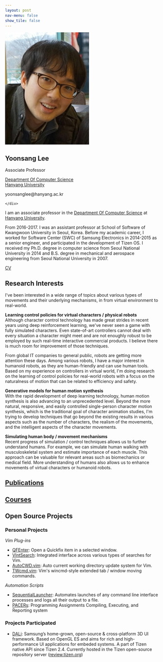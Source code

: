 ```yaml
---
layout: post
nav-menu: false
show_tile: false
---
```


<!-- One -->
<section id="one">
	<div class="inner">
		<span class="image left"><img src="../assets/people/yoonsang-lee/yoonsang-lee.jpg" alt="" /></span>

<p/>
<h2>Yoonsang Lee</h2>

<p/>
Associate Professor

<p/>
<a target="_blank" rel="noopener noreferrer" href="http://cs.hanyang.ac.kr/">Department Of Computer Science</a>
<br/>
<a target="_blank" rel="noopener noreferrer" href="https://www.hanyang.ac.kr/">Hanyang University</a>

<p/>
yoonsanglee@hanyang.ac.kr 

	</div>
</section>

I am an associate professor in the [Department Of Computer Science](http://cs.hanyang.ac.kr/) at [Hanyang University](https://www.hanyang.ac.kr/).

From 2016-2017. I was an assistant professor at School of Software of Kwangwoon University in Seoul, Korea. Before my academic career, I worked for Software Center (SWC) of Samsung Electronics in 2014-2015 as a senior engineer, and participated in the development of Tizen OS. I received my Ph.D. degree in computer science from Seoul National University in 2014 and B.S. degree in mechanical and aerospace engineering from Seoul National University in 2007.

[CV](https://gitcgr.hanyang.ac.kr/people/yoonsang-lee/CV_Yoonsang_Lee.pdf)

## Research Interests
I've been interested in a wide range of topics about various types of movements and their underlying mechanisms, in from virtual environment to real-world.
<!--In addition, computational design using 3d printers draws my interest these days.-->

**Learning control policies for virtual characters / physical robots**  
Although character control technology has made great strides in recent years using deep reinforcement learning, we've never seen a game with fully simulated characters.
Even state-of-art controllers cannot deal with every situation a character might meet and are not enoughly robust to be employed by such real-time interactive commercial products. I believe there is much room for improvement of those techniques.

From global IT companies to general public, robots are getting more attention these days. Among various robots, I have a major interest in humanoid robots, as they are human-friendly and can use human tools. Based on my experience on controllers in virtual world, I'm doing research on the learning of control policies for real-world robots with a focus on the naturalness of motion that can be related to efficiency and safety.

**Generative models for human motion synthesis**  
With the rapid development of deep learning technology, human motion synthesis is also advancing to an unprecedented level. 
Beyond the more natural, responsive, and easily controlled single-person character motion synthesis, which is the traditional goal of character animation studies, I'm trying to develop techniques that go beyond the existing results in various aspects such as the number of characters, the realism of the movements, and the intelligent aspects of the character movements.

**Simulating human body / movement mechanisms**  
Recent progress of simulation / control techniques allows us to further understand humans. For example, we can simulate human walking with musculoskeletal system and estimate importance of each muscle. This approach can be valuable for relevant areas such as biomechanics or medical field. More understanding of humans also allows us to enhance movements of virtual characters or humanoid robots.


## [Publications](../2-publications.html)
## [Courses](../3-courses.html)


<!--
## Engineering Interests
Additionally, I'm interested in dealing with practical engineering problems with which one can easily face in development process in IT industries. I'd like to call some of them as my "engineering interests".

**Development & management for libraries**  
Writing code for libraries for products is a totally different task from writing code for research. The code should be much more robust, handle all of the exceptional cases, and have enough test code. Public APIs should be carefully selected, since one should always consider backward compatibility on source and binary level once the API is opened.

**Super-easy application development**  
The competitiveness of a platform is directly related to how many apps are available on it, how many developers are writing apps for it. I'm interested in developing the easiest application development process / environment in which even a novice user can make a commercial-level apps.

**Effective co-working through network**  
The world is getting more and more connected, and it's also true for development processes. We're facing more and more chances to work with co-workers at different locations on the earth. I'm interested in how to maximize such co-working effectiveness using cooperative development tools such as git or gerrit.

**Scripting to remove unnecessary repetitive work**  
Focusing on their key competitiveness is always important for every person and company. But there usually are repetitive tasks that spend our time instead of focusing on key factors. With several years of intensive experiences of Python script language, I'm always trying to remove such tasks by writing scripts.
-->

## Open Source Projects

### Personal Projects

*Vim Plug-ins*  
- [QFEnter](https://github.com/yssl/QFEnter): Open a Quickfix item in a selected window.
- [VIntSearch](https://github.com/yssl/VIntSearch): Integrated interface across various types of searches for Vim.
- [AutoCWD.vim](https://github.com/yssl/AutoCWD.vim): Auto current working directory update system for Vim.
- [TWcmd.vim](https://github.com/yssl/TWcmd.vim): Vim's wincmd-style extended tab / window moving commands.

*Automation Scripts*
- [SequentialLauncher](https://github.com/yssl/SequentialLauncher): Automates launches of any command line interface processes and logs all their output to a file.
- [PACERs](https://github.com/yssl/PACERs): Programming Assignments Compiling, Executing, and Reporting system

### Projects Participated
- [DALi](https://developer.tizen.org/development/guides/native-application/user-interface/dali): Samsung’s home-grown, open-source & cross-platform 3D UI framework. Based on OpenGL ES and aims for rich and high-performance UI applications for embeded systems. A part of Tizen native API since Tizen 2.4. Currently hosted in the Tizen open-source repository server ([review.tizen.org](https://review.tizen.org))
